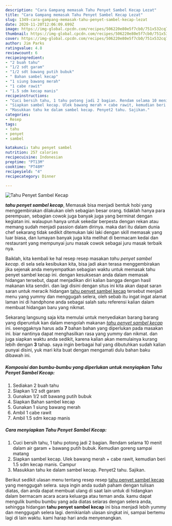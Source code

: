 ```yaml
---
description: "Cara Gampang memasak Tahu Penyet Sambel Kecap Lezat"
title: "Cara Gampang memasak Tahu Penyet Sambel Kecap Lezat"
slug: 1349-cara-gampang-memasak-tahu-penyet-sambel-kecap-lezat
date: 2020-11-20T12:06:09.699Z
image: https://img-global.cpcdn.com/recipes/506220e80e5f7cb0/751x532cq70/tahu-penyet-sambel-kecap-foto-resep-utama.jpg
thumbnail: https://img-global.cpcdn.com/recipes/506220e80e5f7cb0/751x532cq70/tahu-penyet-sambel-kecap-foto-resep-utama.jpg
cover: https://img-global.cpcdn.com/recipes/506220e80e5f7cb0/751x532cq70/tahu-penyet-sambel-kecap-foto-resep-utama.jpg
author: Jim Parks
ratingvalue: 4.8
reviewcount: 6
recipeingredient:
- "2 buah tahu"
- "1/2 sdt garam"
- "1/2 sdt bawang putih bubuk"
- " Bahan sambel kecap"
- "1 siung bawang merah"
- "1 cabe rawit"
- "1.5 sdm kecap manis"
recipeinstructions:
- "Cuci bersih tahu, 1 tahu potong jadi 2 bagian. Rendam selama 10 menit dalam air garam + bawang putih bubuk. Kemudian goreng sampai matang"
- "Siapkan sambel kecap. Ulek bawang merah + cabe rawit, kemudian beri 1.5 sdm kecap manis. Campur"
- "Masukkan tahu ke dalam sambel kecap. Penyet2 tahu. Sajikan."
categories:
- Resep
tags:
- tahu
- penyet
- sambel

katakunci: tahu penyet sambel 
nutrition: 257 calories
recipecuisine: Indonesian
preptime: "PT13M"
cooktime: "PT48M"
recipeyield: "4"
recipecategory: Dinner

---
```



![Tahu Penyet Sambel Kecap](https://img-global.cpcdn.com/recipes/506220e80e5f7cb0/751x532cq70/tahu-penyet-sambel-kecap-foto-resep-utama.jpg)

<b><i>tahu penyet sambel kecap</i></b>, Memasak bisa menjadi bentuk hobi yang menggembirakan dilakukan oleh sebagian besar orang. tidaklah hanya para perempuan, sebagian cowok juga banyak juga yang berminat dengan kegiatan ini. walaupun hanya untuk sekedar berpesta dengan rekan atau memang sudah menjadi passion dalam dirinya. maka dari itu dalam dunia chef sekarang tidak sedikit ditemukan laki laki dengan skill memasak yang luar biasa, dan lumayan banyak juga kita melihat di bermacam kedai dan restaurant yang mempunyai juru masak cowok sebagai juru masak terbaik nya.



Baiklah, kita kembali ke hal resep resep masakan <i>tahu penyet sambel kecap</i>. di sela sela kesibukan kita, bisa jadi akan terasa menggembirakan jika sejenak anda menyempatkan sebagian waktu untuk memasak tahu penyet sambel kecap ini. dengan kesuksesan anda dalam memasak hidangan tersebut, dapat menjadikan diri kalian bangga dengan hasil makanan kita sendiri. dan lagi disini dengan situs ini kita akan dapat saran saran untuk meracik hidangan <u>tahu penyet sambel kecap</u> tersebut menjadi menu yang yummy dan menggugah selera, oleh sebab itu ingat ingat alamat laman ini di handphone anda sebagai salah satu referensi kalian dalam membuat hidangan baru yang nikmat.


Sekarang langsung saja kita memulai untuk menyediakan barang barang yang diperuntuk kan dalam mengolah makanan <u><i>tahu penyet sambel kecap</i></u> ini. seenggaknya harus ada <b>7</b> bahan bahan yang diperlukan pada masakan ini. biar nantinya dapat menghasilkan rasa yang yummy dan nikmat. dan juga siapkan waktu anda sedikit, karena kalian akan memulainya kurang lebih dengan <b>3</b> tahap. saya ingin berbagai hal yang dibutuhkan sudah kalian punyai disini, yuk mari kita buat dengan mengamati dulu bahan baku dibawah ini.

<!--inarticleads1-->

##### Komposisi dan bumbu-bumbu yang diperlukan untuk menyiapkan Tahu Penyet Sambel Kecap:

1. Sediakan 2 buah tahu
1. Siapkan 1/2 sdt garam
1. Gunakan 1/2 sdt bawang putih bubuk
1. Siapkan  Bahan sambel kecap
1. Gunakan 1 siung bawang merah
1. Ambil 1 cabe rawit
1. Ambil 1.5 sdm kecap manis




<!--inarticleads2-->

##### Cara menyiapkan Tahu Penyet Sambel Kecap:

1. Cuci bersih tahu, 1 tahu potong jadi 2 bagian. Rendam selama 10 menit dalam air garam + bawang putih bubuk. Kemudian goreng sampai matang
1. Siapkan sambel kecap. Ulek bawang merah + cabe rawit, kemudian beri 1.5 sdm kecap manis. Campur
1. Masukkan tahu ke dalam sambel kecap. Penyet2 tahu. Sajikan.




Berikut sedikit ulasan menu tentang resep resep <u>tahu penyet sambel kecap</u> yang menggugah selera. saya ingin anda sudah paham dengan tulisan diatas, dan anda dapat membuat ulang di saat lain untuk di hidangkan dalam bermacam acara acara keluarga atau teman anda. kamu dapat mengulik bumbu bumbu yang ada diatas selaras dengan selera anda, sehingga hidangan <b>tahu penyet sambel kecap</b> ini bisa menjadi lebih yummy dan menggugah selera lagi. demikianlah ulasan singkat ini, sampai bertemu lagi di lain waktu. kami harap hari anda menyenangkan.
